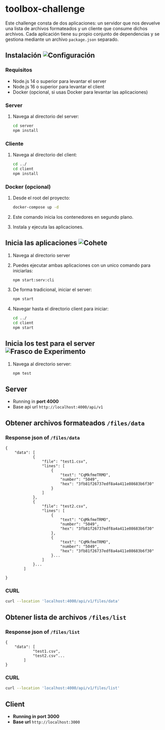 # toolbox-challenge



Este challenge consta de dos aplicaciones: un servidor que nos devuelve una lista de archivos formateados y un cliente que consume dichos archivos. Cada aplicación tiene su propio conjunto de dependencias y se gestiona mediante un archivo `package.json` separado.

## Instalación ![Configuración](https://img.icons8.com/material-outlined/24/settings.png)

### Requisitos

- Node.js 14 o superior para levantar el server
- Node.js 16 o superior para levantar el client
- Docker (opcional, si usas Docker para levantar las aplicaciones)

### Server

1. Navega al directorio del server:

   ```bash
   cd server
   npm install

### Cliente

1. Navega al directorio del client:

   ```bash
   cd ../
   cd client
   npm install

### Docker (opcional)

1. Desde el root del proyecto:

   ```bash
   docker-compose up -d

2. Este comando inicia los contenedores en segundo plano.
3. Instala y ejecuta las aplicaciones.

## Inicia las aplicaciones ![Cohete](https://img.icons8.com/material-outlined/24/rocket.png)

1. Navega al directorio server
2. Puedes ejecutar ambas aplicaciones con un unico comando para iniciarlas:

   ```bash
   npm start:serv:cli

3. De forma tradicional, iniciar el server:

   ```bash
   npm start

4. Navegar hasta el directorio client para iniciar:

   ```bash
   cd ../
   cd client
   npm start

## Inicia los test para el server ![Frasco de Experimento](https://img.icons8.com/material-outlined/24/test-tube.png)

1. Navega al directorio server:

   ```bash
   npm test

## Server  

- Running in **port 4000** 
- Base api url ```http://localhost:4000/api/v1```

## Obtener archivos formateados ```/files/data```
### Response json of ```/files/data```
```
{
    "data": [
            {
                "file": "test1.csv",
                "lines": [
                    {
                        "text": "CqMkfmeTRMO",
                        "number": "5049",
                        "hex": "3fb81f26737edf8a4a411e08683b6f30"
                    }
                ]
            },
            {
                "file": "test2.csv",
                "lines": [
                    {
                        "text": "CqMkfmeTRMO",
                        "number": "5049",
                        "hex": "3fb81f26737edf8a4a411e08683b6f30"
                    },
                    {
                        "text": "CqMkfmeTRMO",
                        "number": "5049",
                        "hex": "3fb81f26737edf8a4a411e08683b6f30"
                    }...
                ]
            }...
        ]

}
```
### CURL 
   ```bash
   curl --location 'localhost:4000/api/v1/files/data'

```
## Obtener lista de archivos ```/files/list```
### Response json of ```/files/list```
```
{
    "data": [
            "test1.csv",
            "test2.csv"...
        ]
}
```
### CURL 
   ```bash
   curl --location 'localhost:4000/api/v1/files/list'

```
## Client
- **Running in port 3000** 
- **Base url** ```http://localhost:3000```

